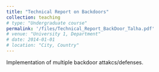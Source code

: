 ```yaml
---
title: "Technical Report on Backdoors"
collection: teaching
# type: "Undergraduate course"
permalink: '/files/Technical_Report_BackDoor_Talha.pdf'
# venue: "University 1, Department"
# date: 2014-01-01
# location: "City, Country"
---
```


Implementation of multiple backdoor attakcs/defenses.